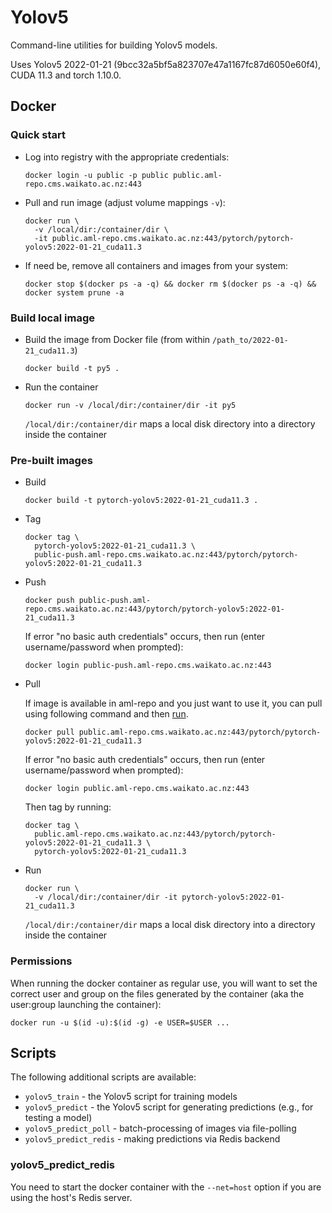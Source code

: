 # Yolov5

Command-line utilities for building Yolov5 models. 

Uses Yolov5 2022-01-21 (9bcc32a5bf5a823707e47a1167fc87d6050e60f4), CUDA 11.3 and torch 1.10.0.


## Docker

### Quick start

* Log into registry with the appropriate credentials:

  ```commandline
  docker login -u public -p public public.aml-repo.cms.waikato.ac.nz:443 
  ```

* Pull and run image (adjust volume mappings `-v`):

  ```commandline
  docker run \
    -v /local/dir:/container/dir \
    -it public.aml-repo.cms.waikato.ac.nz:443/pytorch/pytorch-yolov5:2022-01-21_cuda11.3
  ```

* If need be, remove all containers and images from your system:

  ```commandline
  docker stop $(docker ps -a -q) && docker rm $(docker ps -a -q) && docker system prune -a
  ```

### Build local image

* Build the image from Docker file (from within `/path_to/2022-01-21_cuda11.3`)

  ```commandline
  docker build -t py5 .
  ```
  
* Run the container

  ```commandline
  docker run -v /local/dir:/container/dir -it py5
  ```
  `/local/dir:/container/dir` maps a local disk directory into a directory inside the container

### Pre-built images

* Build

  ```commandline
  docker build -t pytorch-yolov5:2022-01-21_cuda11.3 .
  ```
  
* Tag

  ```commandline
  docker tag \
    pytorch-yolov5:2022-01-21_cuda11.3 \
    public-push.aml-repo.cms.waikato.ac.nz:443/pytorch/pytorch-yolov5:2022-01-21_cuda11.3
  ```
  
* Push

  ```commandline
  docker push public-push.aml-repo.cms.waikato.ac.nz:443/pytorch/pytorch-yolov5:2022-01-21_cuda11.3
  ```
  If error "no basic auth credentials" occurs, then run (enter username/password when prompted):
  
  ```commandline
  docker login public-push.aml-repo.cms.waikato.ac.nz:443
  ```
  
* Pull

  If image is available in aml-repo and you just want to use it, you can pull using following command and then [run](#run).

  ```commandline
  docker pull public.aml-repo.cms.waikato.ac.nz:443/pytorch/pytorch-yolov5:2022-01-21_cuda11.3
  ```
  If error "no basic auth credentials" occurs, then run (enter username/password when prompted):
  
  ```commandline
  docker login public.aml-repo.cms.waikato.ac.nz:443
  ```
  Then tag by running:
  
  ```commandline
  docker tag \
    public.aml-repo.cms.waikato.ac.nz:443/pytorch/pytorch-yolov5:2022-01-21_cuda11.3 \
    pytorch-yolov5:2022-01-21_cuda11.3
  ```
  
* <a name="run">Run</a>

  ```commandline
  docker run \
    -v /local/dir:/container/dir -it pytorch-yolov5:2022-01-21_cuda11.3
  ```
  `/local/dir:/container/dir` maps a local disk directory into a directory inside the container


### Permissions

When running the docker container as regular use, you will want to set the correct
user and group on the files generated by the container (aka the user:group launching
the container):

```commandline
docker run -u $(id -u):$(id -g) -e USER=$USER ...
```


## Scripts

The following additional scripts are available:

* `yolov5_train` - the Yolov5 script for training models
* `yolov5_predict` - the Yolov5 script for generating predictions (e.g., for testing a model)
* `yolov5_predict_poll` - batch-processing of images via file-polling
* `yolov5_predict_redis` - making predictions via Redis backend


### yolov5_predict_redis
 
You need to start the docker container with the `--net=host` option if you are using the host's Redis server.
